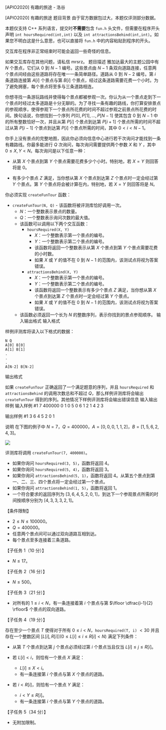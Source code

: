 



[APIO2020] 有趣的旅途 - 洛谷














[APIO2020] 有趣的旅途
题目背景
由于官方数据包过大，本题仅评测部分数据。

本题仅支持 C++ 系列语言，提交时**不需要**包含 `fun.h` 头文件，但需要在程序开头声明 `int hoursRequired(int,int)` 以及 `int attractionsBehind(int,int)`。如果您不明白这是什么意思，也可以直接将 `fun.h` 中的内容粘贴到程序的开头。

交互库在程序非正常结束时可能会返回一些奇怪的信息。

如果交互库存在其他问题，请私信 mrsrz。
题目描述
雅加达最大的主题公园中有 $N$ 个景点，它们从 $0$ 到 $N -1$ 编号。这些景点由 $N-1$ 条双向道路连接，任意两个景点间经由这些道路将存在唯一一条简单路径。道路从 $0$ 到 $N - 2$ 编号。第 $i$ 条道路连接第 $A[i]$ 个景点与第 $B[i]$ 个景点，经过这条道路需要花费一个小时。为了避免拥塞，每个景点将至多与三条道路相连。

你想寻找一条游玩路线并使得每个景点都被参观一次。你认为从一个景点走到下一个景点时经过太多道路是十分无聊的。为了寻找一条有趣的路线，你打算安排景点的参观顺序，使得参观下一个景点所花费的时间不超过参观之前景点所花费的时间。换句话说，你想找到一个序列 $P[0], P[1],\dots, P[N - 1]$ 使其包含 $0$ 到 $N - 1$ 中的所有整数恰好一次，并且从第 $P[i]$ 个景点到达第 $P[i + 1]$ 个景点所需的时间不超过从第 $P[i - 1]$ 个景点到达第 $P[i]$ 个景点所需的时间，其中 $0 < i < N - 1$。

你手上没有景点的完整地图，因此你必须向信息中心进行若干次询问才能找到一条有趣路线。你最多能进行 $Q$ 次询问，每次询问需要提供两个参数 $X$ 和 $Y$ ，其中 $0 \leq X, Y < N$。每次询问是以下任意一种：

- 从第 $X$ 个景点到第 $Y$ 个景点需要花费多少个小时。特别地，若 $X = Y$ 则回答将是 $0$。

- 有多少个景点 $Z$ 满足，当你想从第 $X$ 个景点到达第 $Z$ 个景点时一定会经过第 $Y$ 个景点。第 $Y$ 个景点将会被计算在内，特别地，若 $X = Y$ 则回答将是 $N$。

你必须实现 `createFunTour` 函数：

- `createFunTour(N, Q)` - 该函数将被评测库恰好调用一次。
	- $N$：一个整数表示景点的数量。
	- $Q$：一个整数表示询问次数的最大值。
	- 该函数可以调用以下两个交互函数：
    	- `hoursRequired(X, Y)`
        	- $X$：一个整数表示第一个景点的编号。
			- $Y$：一个整数表示第二个景点的编号。
			- 该函数将返回一个整数表示从第 $X$ 个景点到第 $Y$ 个景点需要花费的小时数。
			- 如果 $X$ 或 $Y$ 的值不在 $0$ 到 $N - 1$ 的范围内，该测试点将视为答案错误。
		- `attractionsBehind(X, Y)`
			- $X$：一个整数表示第一个景点的编号。
            - $Y$：一个整数表示第二个景点的编号。
			- 该函数将返回一个整数表示有多少个景点 $Z$ 满足，当你想从第 $X$ 个景点到达第 $Z$ 个景点时一定会经过第 $Y$ 个景点。
			- 如果 $X$ 或 $Y$ 的值不在 $0$ 到 $N - 1$ 的范围内，该测试点将视为答案错误。
	- 该函数必须返回一个长为 $N$ 的整数序列，表示你找到的景点参观顺序。
输入输出格式
输入格式

样例评测库将读入以下格式的数据：

```
N Q
A[0] B[0]
A[1] B[1]
.
.
.
A[N-2] B[N-2]
```
输出格式

如果 `createFunTour` 正确返回了一个满足题意的序列，并且 `hoursRequired` 和 `attractionsBehind` 的调用次数总和不超过 $Q$，那么样例评测库将会输出 `createFunTour` 得到的序列。其他情况下样例评测库将会输出错误信息
输入输出样例
输入样例 #1
7 400000
0 1
0 5
0 6
1 2
1 4
2 3

输出样例 #1
3 6 4 5 2 0 1

说明
在下图的例子中 $N = 7$，$Q = 400 000$，$A = [0, 0, 0, 1, 1, 2]$，$B = [1, 5, 6, 2, 4, 3]$。

![](https://cdn.luogu.com.cn/upload/image_hosting/j8tmoxuo.png)

评测库将调用 `createFunTour(7, 400000)`。
- 如果你询问 `hoursRequired(3, 5)`，函数将返回 $4$。
- 如果你询问 `hoursRequired(5, 4)`，函数将返回 $3$。
- 如果你询问 `attractionsBehind(5, 1)`，函数将返回 $4$。从第五个景点到第一、二、三、四个景点将一定会经过第一个景点。
- 如果你询问 `attractionsBehind(1, 5)`，函数将返回 $1$。
- 一个符合要求的返回序列为 $[3, 6, 4, 5, 2, 0, 1]$，到达下一个参观景点所需的时间按顺序分别为 $[4, 3, 3, 3, 2, 1]$。

【条件限制】

- $2 \leq N \leq 100 000$。
- $Q = 400 000$。
- 任意两个景点间可以通过双向道路互相到达。
- 每个景点至多连接着三条道路。

【子任务 $1$（$10$ 分）】

- $N \leq 17$。

【子任务 $2$（$16$ 分）】

- $N \leq 500$。

【子任务 $3$（$21$ 分）】

- 对所有的 $1 \leq i < N$，有一条连接着第 $i$ 个景点与第 $\lfloor \dfrac{i-1}{2} \rfloor$
个景点的双向道路。

【子任务 $4$（$19$ 分）】

存在至少一个景点 $T$ 使得对于所有 $0 \leq i < N$，`hoursRequired(T, i)` $<30$ 并且存在一个整数区间 $[L[i], R[i]](0 \leq L[i] \leq i \leq R[i] < N)$ 满足下列条件：

- 从第 $T$ 个景点到达第 $j$ 个景点必须经过第 $i$ 个景点当且仅当 $L[i] \leq j \leq R[i]$。

- 若 $L[i] < i$，则恰有一个景点 $X$ 满足：
	- $L[i] \leq X < i$。
	- 有一条连接第 $i$ 个景点与第 $X$ 个景点的道路。   
- 若 $i < R[i]$，则恰有一个景点 $Y$ 满足：
	- $i < Y \leq R[i]$。
	- 有一条连接第 $i$ 个景点与第 $Y$ 个景点的道路。

【子任务 $5$（$34$ 分）】
- 无附加限制。






